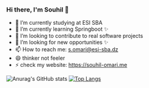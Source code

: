 ### Hi there, I'm Souhil 👋





- 🔭 I’m currently studying at ESI SBA 
- 🌱 I’m currently learning Springboot ✨
- 👯 I’m looking to contribute to real software projects
- 🤔 I’m looking for new opportunities ✨
- 📫 How to reach me: s.omari@esi-sba.dz
- 😄 thinker not feeler
- ⚡ check my website: https://souhil-omari.me

![Anurag's GitHub stats](https://github-readme-stats.vercel.app/api?username=Souhil19&show_icons=true&theme=default)
[![Top Langs](https://github-readme-stats.vercel.app/api/top-langs/?username=Souhil19&layout=compact)](https://github.com/Souhil19/github-readme-stats)


